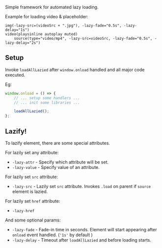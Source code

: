 Simple framework for automated lazy loading.

Example for loading video & placeholder:
```pug
img(-lazy-src=(videoSrc + ".jpg"), -lazy-fade="0.5s", -lazy-delay="1s")
video(playsinline autoplay muted)
    source(type="video/mp4", -lazy-src=videoSrc, -lazy-fade="0.5s", -lazy-delay="2s")
```

## Setup

Invoke `loadAllLazied` after `window.onload` handled and all major code executed.

Eg:
```js
window.onload = () => {
    // ... setup some handlers ...
    // ... init some libraries ...

    loadAllLazied();
};
```

## Lazify!

To lazify element, there are some special attributes.

For lazily set any attribute:
* `-lazy-attr` - Specify which attribute will be set.
* `-lazy-value` - Specify value of an attribute.

For lazily set `src` attribute:
* `-lazy-src` - Lazily set `src` attribute. Invokes `.load` on parent if `source` element is lazied.

For lazily set `href` attribute:
* `-lazy-href`

And some optional params:
* `-lazy-fade` - Fade-in time in seconds. Element will start appearing after `onload` event handled. (`'1s'` by default )
* `-lazy-delay` - Timeout after `loadAllLazied` and before loading starts.